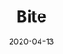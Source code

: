 ---
layout: page
title: Bite
permalink: /bite
domain: bitetoothpastebits.com
status: live
tags: hygiene dental bath
date: 2020-04-13
---